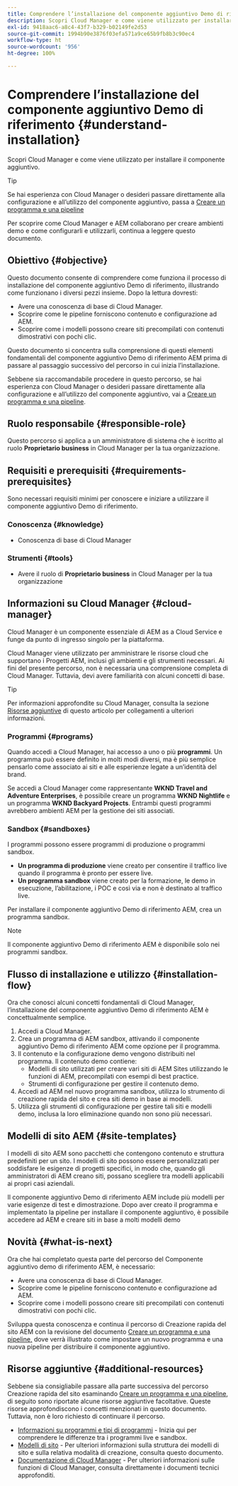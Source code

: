 ```yaml
---
title: Comprendere l’installazione del componente aggiuntivo Demo di riferimento
description: Scopri Cloud Manager e come viene utilizzato per installare il componente aggiuntivo.
exl-id: 9418aac6-a8c4-43f7-b329-b02149fe2d53
source-git-commit: 1994b90e3876f03efa571a9ce65b9fb8b3c90ec4
workflow-type: ht
source-wordcount: '956'
ht-degree: 100%

---
```


# Comprendere l’installazione del componente aggiuntivo Demo di riferimento {#understand-installation}

Scopri Cloud Manager e come viene utilizzato per installare il componente aggiuntivo.

>[!TIP]
>
>Se hai esperienza con Cloud Manager o desideri passare direttamente alla configurazione e all’utilizzo del componente aggiuntivo, passa a [Creare un programma e una pipeline](create-program.md)
>
>Per scoprire come Cloud Manager e AEM collaborano per creare ambienti demo e come configurarli e utilizzarli, continua a leggere questo documento.

## Obiettivo {#objective}

Questo documento consente di comprendere come funziona il processo di installazione del componente aggiuntivo Demo di riferimento, illustrando come funzionano i diversi pezzi insieme. Dopo la lettura dovresti:

* Avere una conoscenza di base di Cloud Manager.
* Scoprire come le pipeline forniscono contenuto e configurazione ad AEM.
* Scoprire come i modelli possono creare siti precompilati con contenuti dimostrativi con pochi clic.

Questo documento si concentra sulla comprensione di questi elementi fondamentali del componente aggiuntivo Demo di riferimento AEM prima di passare al passaggio successivo del percorso in cui inizia l’installazione.

Sebbene sia raccomandabile procedere in questo percorso, se hai esperienza con Cloud Manager o desideri passare direttamente alla configurazione e all’utilizzo del componente aggiuntivo, vai a [Creare un programma e una pipeline](create-program.md).

## Ruolo responsabile {#responsible-role}

Questo percorso si applica a un amministratore di sistema che è iscritto al ruolo **Proprietario business** in Cloud Manager per la tua organizzazione.

## Requisiti e prerequisiti {#requirements-prerequisites}

Sono necessari requisiti minimi per conoscere e iniziare a utilizzare il componente aggiuntivo Demo di riferimento.

### Conoscenza {#knowledge}

* Conoscenza di base di Cloud Manager

### Strumenti {#tools}

* Avere il ruolo di **Proprietario business** in Cloud Manager per la tua organizzazione

## Informazioni su Cloud Manager {#cloud-manager}

Cloud Manager è un componente essenziale di AEM as a Cloud Service e funge da punto di ingresso singolo per la piattaforma.

Cloud Manager viene utilizzato per amministrare le risorse cloud che supportano i Progetti AEM, inclusi gli ambienti e gli strumenti necessari. Ai fini del presente percorso, non è necessaria una comprensione completa di Cloud Manager. Tuttavia, devi avere familiarità con alcuni concetti di base.

>[!TIP]
>
>Per informazioni approfondite su Cloud Manager, consulta la sezione [Risorse aggiuntive](#additional-resources) di questo articolo per collegamenti a ulteriori informazioni.

### Programmi {#programs}

Quando accedi a Cloud Manager, hai accesso a uno o più **programmi**. Un programma può essere definito in molti modi diversi, ma è più semplice pensarlo come associato ai siti e alle esperienze legate a un’identità del brand.

Se accedi a Cloud Manager come rappresentante **WKND Travel and Adventure Enterprises**, è possibile creare un programma **WKND Nightlife** e un programma **WKND Backyard Projects**. Entrambi questi programmi avrebbero ambienti AEM per la gestione dei siti associati.

### Sandbox {#sandboxes}

I programmi possono essere programmi di produzione o programmi sandbox.

* **Un programma di produzione** viene creato per consentire il traffico live quando il programma è pronto per essere live.
* **Un programma sandbox** viene creato per la formazione, le demo in esecuzione, l’abilitazione, i POC e così via e non è destinato al traffico live.

Per installare il componente aggiuntivo Demo di riferimento AEM, crea un programma sandbox.

>[!NOTE]
>
>Il componente aggiuntivo Demo di riferimento AEM è disponibile solo nei programmi sandbox.

## Flusso di installazione e utilizzo {#installation-flow}

Ora che conosci alcuni concetti fondamentali di Cloud Manager, l’installazione del componente aggiuntivo Demo di riferimento AEM è concettualmente semplice.

1. Accedi a Cloud Manager.
1. Crea un programma di AEM sandbox, attivando il componente aggiuntivo Demo di riferimento AEM come opzione per il programma.
1. Il contenuto e la configurazione demo vengono distribuiti nel programma. Il contenuto demo contiene:
   * Modelli di sito utilizzati per creare vari siti di AEM Sites utilizzando le funzioni di AEM, precompilati con esempi di best practice.
   * Strumenti di configurazione per gestire il contenuto demo.
1. Accedi ad AEM nel nuovo programma sandbox, utilizza lo strumento di creazione rapida del sito e crea siti demo in base ai modelli.
1. Utilizza gli strumenti di configurazione per gestire tali siti e modelli demo, inclusa la loro eliminazione quando non sono più necessari.

## Modelli di sito AEM {#site-templates}

I modelli di sito AEM sono pacchetti che contengono contenuto e struttura predefiniti per un sito. I modelli di sito possono essere personalizzati per soddisfare le esigenze di progetti specifici, in modo che, quando gli amministratori di AEM creano siti, possano scegliere tra modelli applicabili ai propri casi aziendali.

Il componente aggiuntivo Demo di riferimento AEM include più modelli per varie esigenze di test e dimostrazione. Dopo aver creato il programma e implementato la pipeline per installare il componente aggiuntivo, è possibile accedere ad AEM e creare siti in base a molti modelli demo

## Novità {#what-is-next}

Ora che hai completato questa parte del percorso del Componente aggiuntivo demo di riferimento AEM, è necessario:

* Avere una conoscenza di base di Cloud Manager.
* Scoprire come le pipeline forniscono contenuto e configurazione ad AEM.
* Scoprire come i modelli possono creare siti precompilati con contenuti dimostrativi con pochi clic.

Sviluppa questa conoscenza e continua il percorso di Creazione rapida del sito AEM con la revisione del documento [Creare un programma e una pipeline,](create-program.md) dove verrà illustrato come impostare un nuovo programma e una nuova pipeline per distribuire il componente aggiuntivo.

## Risorse aggiuntive {#additional-resources}

Sebbene sia consigliabile passare alla parte successiva del percorso Creazione rapida del sito esaminando [Creare un programma e una pipeline](create-program.md), di seguito sono riportate alcune risorse aggiuntive facoltative. Queste risorse approfondiscono i concetti menzionati in questo documento. Tuttavia, non è loro richiesto di continuare il percorso.

* [Informazioni su programmi e tipi di programmi](https://experienceleague.adobe.com/docs/experience-manager-cloud-service/content/implementing/using-cloud-manager/programs/program-types.html?lang=it) - Inizia qui per comprendere le differenze tra i programmi live e sandbox.
* [Modelli di sito](/help/sites-cloud/administering/site-creation/site-templates.md) - Per ulteriori informazioni sulla struttura dei modelli di sito e sulla relativa modalità di creazione, consulta questo documento.
* [Documentazione di Cloud Manager](https://experienceleague.adobe.com/docs/experience-manager-cloud-service/content/onboarding/onboarding-concepts/cloud-manager-introduction.html?lang=it) - Per ulteriori informazioni sulle funzioni di Cloud Manager, consulta direttamente i documenti tecnici approfonditi.
